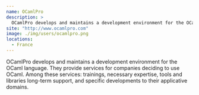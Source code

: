 ```yaml
---
name: OCamlPro
description: > 
  OCamlPro develops and maintains a development environment for the OCaml language.
site: "http://www.ocamlpro.com"
image: ./img/users/ocamlpro.png
locations: 
  - France
---
```


OCamlPro develops and maintains a development environment for the OCaml language. They provide services for companies deciding to use OCaml. Among these services: trainings, necessary expertise, tools and libraries long-term support, and specific developments to their applicative domains.